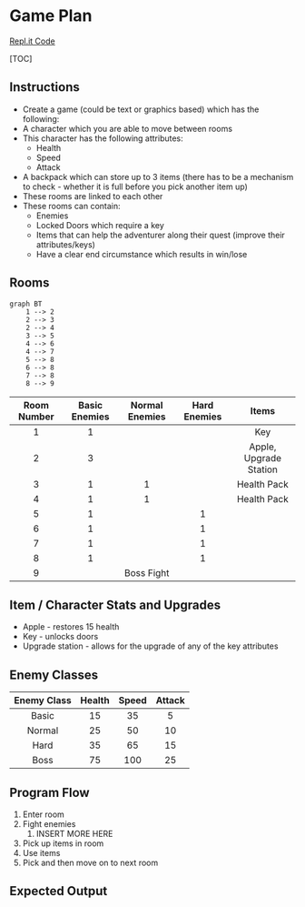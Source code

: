 # Game Plan

[Repl.it Code](https://repl.it/@ConspiracyTheor/Computer-Science-Game "repl.it")  

[TOC]

## Instructions

- Create a game (could be text or graphics based) which has the following:
- A character which you are able to move between rooms
- This character has the following attributes:
	- Health
	- Speed
	- Attack
- A backpack which can store up to 3 items (there has to be a mechanism to check -  whether it is full before you pick another item up)
- These rooms are linked to each other
- These rooms can contain:
	- Enemies
	- Locked Doors which require a key
	- Items that can help the adventurer along their quest (improve their attributes/keys)
	- Have a clear end circumstance which results in win/lose

## Rooms

```mermaid
graph BT
    1 --> 2
    2 --> 3
    2 --> 4
    3 --> 5
    4 --> 6
    4 --> 7
    5 --> 8
    6 --> 8
    7 --> 8
    8 --> 9
```

| Room Number | Basic Enemies | Normal Enemies | Hard Enemies |         Items          |
| :---------: | :-----------: | :------------: | :----------: | :--------------------: |
|      1      |       1       |                |              |          Key           |
|      2      |       3       |                |              | Apple, Upgrade Station |
|      3      |       1       |       1        |              |      Health Pack       |
|      4      |       1       |       1        |              |      Health Pack       |
|      5      |       1       |                |      1       |                        |
|      6      |       1       |                |      1       |                        |
|      7      |       1       |                |      1       |                        |
|      8      |       1       |                |      1       |                        |
|      9      |               |   Boss Fight   |              |                        |

## Item / Character Stats and Upgrades

- Apple - restores 15 health
- Key - unlocks doors
- Upgrade station - allows for the upgrade of any of the key attributes

## Enemy Classes

| Enemy Class | Health | Speed | Attack |
| :---------: | :----: | :---: | :----: |
|    Basic    |   15   |  35   |   5    |
|   Normal    |   25   |  50   |   10   |
|    Hard     |   35   |  65   |   15   |
|    Boss     |   75   |  100  |   25   |

## Program Flow

1. Enter room
2. Fight enemies
	1. INSERT MORE HERE
3. Pick up items in room
4. Use items
5. Pick and then move on to next room

## Expected Output

```

```